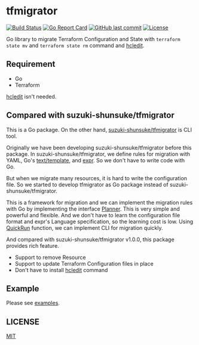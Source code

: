 # tfmigrator

[![Build Status](https://github.com/tfmigrator/tfmigrator/workflows/test/badge.svg)](https://github.com/tfmigrator/tfmigrator/actions)
[![Go Report Card](https://goreportcard.com/badge/github.com/tfmigrator/tfmigrator)](https://goreportcard.com/report/github.com/tfmigrator/tfmigrator)
[![GitHub last commit](https://img.shields.io/github/last-commit/tfmigrator/tfmigrator.svg)](https://github.com/tfmigrator/tfmigrator)
[![License](http://img.shields.io/badge/license-mit-blue.svg?style=flat-square)](https://raw.githubusercontent.com/tfmigrator/tfmigrator/main/LICENSE)

Go library to migrate Terraform Configuration and State with `terraform state mv` and `terraform state rm` command and [hcledit](https://github.com/minamijoyo/hcledit).

## Requirement

* Go
* Terraform

[hcledit](https://github.com/minamijoyo/hcledit) isn't needed.

## Compared with suzuki-shunsuke/tfmigrator

This is a Go package. On the other hand, [suzuki-shunsuke/tfmigrator](https://github.com/suzuki-shunsuke/tfmigrator) is CLI tool.

Originally we have been developing suzuki-shunsuke/tfmigrator before this package.
In suzuki-shunsuke/tfmigrator, we define rules for migration with YAML, Go's [text/template](https://golang.org/pkg/text/template/), and [expr](https://github.com/antonmedv/expr).
So we don't have to write code with Go.

But when we migrate many resources, it is hard to write the configuration file.
So we started to develop tfmigrator as Go package instead of suzuki-shunsuke/tfmigrator.

This is a framework for migration and we can implement the migration rules with Go by implementing the interface [Planner](https://pkg.go.dev/github.com/tfmigrator/tfmigrator/tfmigrator#Planner).
This is very simple and powerful and flexible.
And we don't have to learn the configuration file format and expr's Language specification, so the learning cost is low.
Using [QuickRun](https://pkg.go.dev/github.com/tfmigrator/tfmigrator/tfmigrator#QuickRun) function, we can implement CLI for migration quickly.

And compared with suzuki-shunsuke/tfmigrator v1.0.0, this package provides rich feature.

* Support to remove Resource
* Support to update Terraform Configuration files in place
* Don't have to install [hcledit](https://github.com/minamijoyo/hcledit) command

## Example

Please see [examples](examples).

## LICENSE

[MIT](LICENSE)
